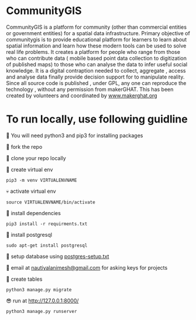 # CommunityGIS

CommunityGIS is a platform for community (other than commercial entities or government entities) for a spatial data infrastructure. Primary objective of communitygis is to provide educational platform for learners to learn about spatial information and learn how these modern tools can be used to solve real life problems. It creates a platform for people who range from those who can contribute data ( mobile based point data collection to digitization of published maps) to those who can analyse the data to infer useful social knowledge. It is a digital contraption needed to collect, aggregate , access and analyse data finally provide decision support for to manipulate reality. Since all source code is published , under GPL, any one can reproduce the technology , without any permission from makerGHAT. This has been created by volunteers and coordinated by www.makerghat.org

# To run locally, use following guidline


:baby: You will need python3 and pip3 for installing packages

:boy: fork the repo

:man: clone your repo locally

:older_man: create virtual env
```
pip3 -m venv VIRTUALENVNAME 
```
:skull: activate virtual env
```
source VIRTUALENVNAME/bin/activate
```
:speak_no_evil: install dependencies
```
pip3 install -r requirments.txt
```
:see_no_evil: install postgresql

```
sudo apt-get install postgresql
```
:hear_no_evil: setup database using [postgres-setup.txt](postgres-setup.txt)

:pray: email at nautiyalanimesh@gmail.com for asking keys for projects

:clap: create tables
```
python3 manage.py migrate
```
:sunglasses: run at http://127.0.0.1:8000/
```
python3 manage.py runserver
```
